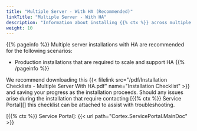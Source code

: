 ```yaml
---
title: "Multiple Server - With HA (Recommended)"
linkTitle: "Multiple Server - With HA"
description: "Information about installing {{% ctx %}} across multiple on-premise servers with high availability (HA), including: information about components, supported architectures, server requirements, pre-installation steps and installation instructions."
weight: 10
---
```


{{% pageinfo %}}
Multiple server installations with HA are recommended for the following scenarios:

* Production installations that are required to scale and support HA
{{% /pageinfo %}}

We recommend downloading this {{< filelink src="/pdf/Installation Checklists - Multiple Server With HA.pdf" name="Installation Checklist" >}} and saving your progress as the installation proceeds. Should any issues arise during the installation that require contacting [{{% ctx %}} Service Portal][] this checklist can be attached to assist with troubleshooting.

[{{% ctx %}} Service Portal]: {{< url path="Cortex.ServicePortal.MainDoc" >}}

